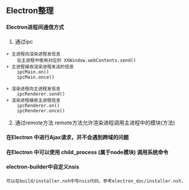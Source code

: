 ## Electron整理

#### Electron进程间通信方式

  1. 通过ipc

    + 主进程向渲染进程发信息
        在主进程中使用对应的 XXWindow.webContents.send()
    + 主进程接收渲染进程发送的信息
        ipcMain.on()
        ipcMain.once()

    + 渲染进程向主进程发信息
        ipcRenderer.send()
    + 渲染进程接收主进程信息
        ipcRenderer.on()
        ipcRenderer.once()

  2. 通过remote方法
    remote方法允许渲染进程调用主进程中的模块(方法)

#### 在Electron 中进行Ajax请求，并不会遇到跨域的问题

#### 在Electron 中可以使用 child_process (属于node模块) 调用系统命令


#### electron-builder中自定义nsis
    
    可以在build/installer.nsh中写nsis代码，参考electron_doc/installer.nsh.